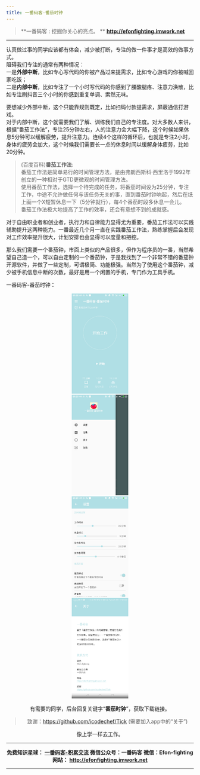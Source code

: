 ```yaml
---
title: 一番码客-番茄时钟
---
```


> **一番码客 : 挖掘你关心的亮点。  **
> **http://efonfighting.imwork.net**
----

认真做过事的同学应该都有体会，减少被打断，专注的做一件事才是高效的做事方式。  
阻碍我们专注的通常有两种情况：  
一是**外部中断**，比如专心写代码的你被产品过来提需求，比如专心游戏的你被喊回家吃饭；  
二是**内部中断**，比如专注了一个小时写代码的你感到了腰酸腿疼、注意力涣散，比如专注刷抖音三个小时的你感到重复单调、索然无味。 
<!-- more -->
要想减少外部中断，这个只能靠规则既定，比如扫码付款提需求，屏蔽通信打游戏。  
对于内部中断，这个就需要我们了解、训练我们自己的专注度。对大多数人来讲，根据“番茄工作法”，专注25分钟左右，人的注意力会大幅下降，这个时候如果休息5分钟可以缓解疲劳，提升注意力。连续4个这样的循环后，也就是专注2小时，身体的疲劳会加大，这个时候我们需要长一点的休息时间以缓解身体疲劳，比如20分钟。  

> (百度百科)**番茄工作法**:  
> 番茄工作法是简单易行的时间管理方法，是由弗朗西斯科·西里洛于1992年创立的一种相对于GTD更微观的时间管理方法。  
> 使用番茄工作法，选择一个待完成的任务，将番茄时间设为25分钟，专注工作，中途不允许做任何与该任务无关的事，直到番茄时钟响起，然后在纸上画一个X短暂休息一下（5分钟就行），每4个番茄时段多休息一会儿。  
番茄工作法极大地提高了工作的效率，还会有意想不到的成就感。  

对于自由职业者和创业者，执行力和自律能力显得尤为重要，番茄工作法可以实践辅助提升这两种能力。一番最近几个月一直在实践番茄工作法，熟练掌握后会发现对工作效率提升很大，计划安排也会显得可以度量和把控。  

那么我们需要一个番茄钟，市面上类似的产品很多，但作为程序员的一番，当然希望自己造一个，可以自由定制的一个番茄钟，于是我找到了一个非常不错的番茄钟开源软件，并做了一些定制，可谓极简、功能极强。当然为了使用这个番茄钟，减少被手机信息中断的次数，最好是用一个闲置的手机，专门作为工具手机。

一番码客-番茄时钟：
<div align=center><img src="2019-05-17-一番码客-番茄时钟/01.jpg", width=30%>

<div align=center><img src="2019-05-17-一番码客-番茄时钟/02.jpg", width=30%>

<div align=center><img src="2019-05-17-一番码客-番茄时钟/03.jpg", width=30%>

<div align=center><img src="2019-05-17-一番码客-番茄时钟/04.jpg", width=30%>


有需要的同学，后台回复关键字“**番茄时钟**”，获取下载链接。

> 致谢：https://github.com/icodechef/Tick (需要加入app中的“关于”)

像上学一样去工作。



--------

**免费知识星球： [一番码客-积累交流]([wwww](https://t.zsxq.com/NRVBURr))**
**微信公众号：一番码客**
**微信：Efon-fighting**
**网站： http://efonfighting.imwork.net**

-----

